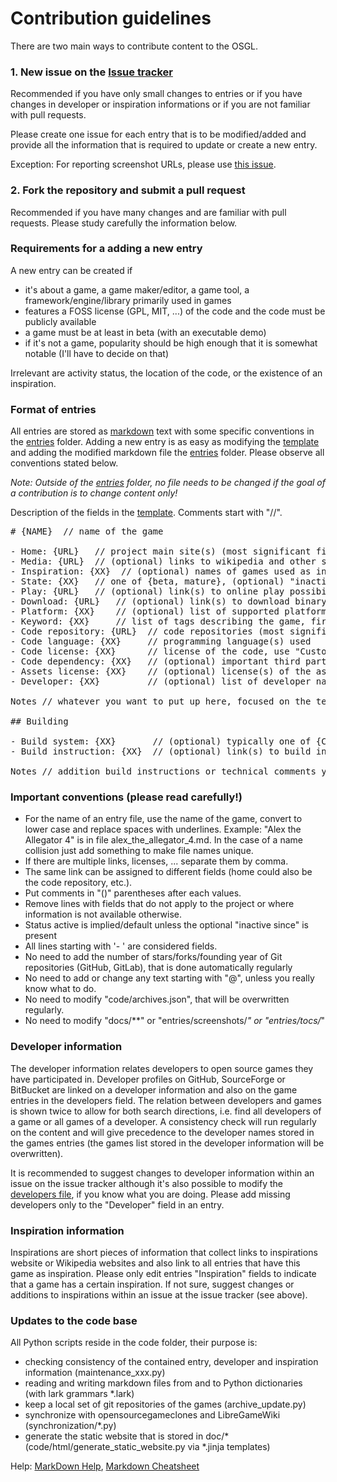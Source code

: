 # Contribution guidelines

There are two main ways to contribute content to the OSGL.

### 1. New issue on the [Issue tracker](https://github.com/Trilarion/opensourcegames/issues)

Recommended if you have only small changes to entries or if you have changes in developer or inspiration informations
or if you are not familiar with pull requests.

Please create one issue for each entry that is to be modified/added and provide all the information that is required to
update or create a new entry.

Exception: For reporting screenshot URLs, please use [this issue]().

### 2. Fork the repository and submit a pull request

Recommended if you have many changes and are familiar with pull requests. Please study carefully the information below.

### Requirements for a adding a new entry

A new entry can be created if

- it's about a game, a game maker/editor, a game tool, a framework/engine/library primarily used in games
- features a FOSS license (GPL, MIT, ...) of the code and the code must be publicly available
- a game must be at least in beta (with an executable demo)
- if it's not a game, popularity should be high enough that it is somewhat notable (I'll have to decide on that)

Irrelevant are activity status, the location of the code, or the existence of an inspiration.

### Format of entries

All entries are stored as [markdown](https://en.wikipedia.org/wiki/Markdown) text with some specific conventions in the
[entries](entries) folder. Adding a new entry is as easy as modifying the [template](template.md) and adding the modified
markdown file the [entries](entries) folder. Please observe all conventions stated below.

*Note: Outside of the [entries](entries) folder, no file needs to be changed if the goal of a contribution is to change content only!*

Description of the fields in the [template](template.md). Comments start with "//".

<pre>
# {NAME}  // name of the game

- Home: {URL}   // project main site(s) (most significant first)
- Media: {URL}  // (optional) links to wikipedia and other significant mentions
- Inspiration: {XX}  // (optional) names of games used as inspiration for this entry
- State: {XX}   // one of {beta, mature}, (optional) "inactive since YEAR"
- Play: {URL}   // (optional) link(s) to online play possibilities
- Download: {URL}   // (optional) link(s) to download binary (or source if no repository is given) releases
- Platform: {XX}    // (optional) list of supported platforms {Windows, Linux, macOS, Android, iOS, Web}
- Keyword: {XX}     // list of tags describing the game, first tage is the main category tag, at least one category tag needed
- Code repository: {URL}  // code repositories (most significant first)
- Code language: {XX}     // programming language(s) used
- Code license: {XX}      // license of the code, use "Custom" with comment in () if the license is project-specific
- Code dependency: {XX}   // (optional) important third party libraries / frameworks used by the project
- Assets license: {XX}    // (optional) license(s) of the assets (artwork, ..)
- Developer: {XX}         // (optional) list of developer names

Notes // whatever you want to put up here, focused on the technical aspects

## Building

- Build system: {XX}       // (optional) typically one of {CMake, Autoconf, Gradle, ..} but can be more
- Build instruction: {XX}  // (optional) link(s) to build instructions offered by the project

Notes // addition build instructions or technical comments you want to put here
</pre>

### Important conventions (please read carefully!)

- For the name of an entry file, use the name of the game, convert to lower case and replace spaces with underlines.
  Example: "Alex the Allegator 4" is in file alex_the_allegator_4.md. In the case of a name collision just add something
  to make file names unique.
- If there are multiple links, licenses, ... separate them by comma.
- The same link can be assigned to different fields (home could also be the code repository, etc.).
- Put comments in "()" parentheses after each values.
- Remove lines with fields that do not apply to the project or where information is not available otherwise.
- Status active is implied/default unless the optional "inactive since" is present
- All lines starting with '- ' are considered fields.
- No need to add the number of stars/forks/founding year of Git repositories (GitHub, GitLab), that is done automatically regularly
- No need to add or change any text starting with "@", unless you really know what to do.
- No need to modify "code/archives.json", that will be overwritten regularly.
- No need to modify "docs/**" or "entries/screenshots/*" or "entries/tocs/*"

### Developer information

The developer information relates developers to open source games they have participated in. Developer profiles on GitHub,
SourceForge or BitBucket are linked on a developer information and also on the game entries in the developers field.
The relation between developers and games is shown twice to allow for both search directions, i.e. find all developers of
a game or all games of a developer. A consistency check will run regularly on the content and will give precedence to
the developer names stored in the games entries (the games list stored in the developer information will be overwritten).

It is recommended to suggest changes to developer information within an issue on the issue tracker although it's also
possible to modify the [developers file](developers.md), if you know what you are doing. Please add missing developers only
to the "Developer" field in an entry.

### Inspiration information

Inspirations are short pieces of information that collect links to inspirations website or Wikipedia websites and also
link to all entries that have this game as inspiration. Please only edit entries "Inspiration" fields to indicate that a
game has a certain inspiration.  If not sure, suggest changes or additions to inspirations within an issue at the issue
tracker (see above).

### Updates to the code base

All Python scripts reside in the code folder, their purpose is:

- checking consistency of the contained entry, developer and inspiration information (maintenance_xxx.py)
- reading and writing markdown files from and to Python dictionaries (with lark grammars *.lark)
- keep a local set of git repositories of the games (archive_update.py)
- synchronize with opensourcegameclones and LibreGameWiki (synchronization/*.py)
- generate the static website that is stored in doc/* (code/html/generate_static_website.py via *.jinja templates)

Help: [MarkDown Help](https://help.github.com/articles/github-flavored-markdown), [Markdown Cheatsheet](https://github.com/adam-p/markdown-here/wiki/Markdown-Cheatsheet)